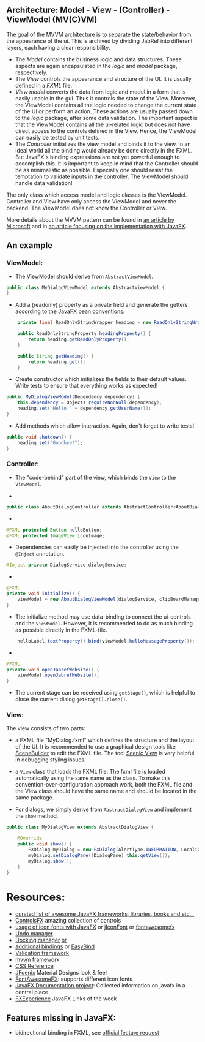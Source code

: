 ## Architecture: Model - View - (Controller) - ViewModel  (MV(C)VM)
The goal of the MVVM architecture is to separate the state/behavior from the appearance of the ui. 
This is archived by dividing JabRef into different layers, each having a clear responsibility.
- The _Model_ contains the business logic and data structures. These aspects are again encapsulated in the _logic_ and _model_ package, respectively.
- The _View_ controls the appearance and structure of the UI. It is usually defined in a _FXML_ file. 
- _View model_ converts the data from logic and model in a form that is easily usable in the gui. Thus it controls the state of the View. Moreover, the ViewModel contains all the logic needed to change the current state of the UI or perform an action. These actions are usually passed down to the _logic_ package, after some data validation. The important aspect is that the ViewModel contains all the ui-related logic but does *not* have direct access to the controls defined in the View. Hence, the ViewModel can easily be tested by unit tests.
- The _Controller_ initializes the view model and binds it to the view. In an ideal world all the binding would already be done directly in the FXML. But JavaFX's binding expressions are not yet powerful enough to accomplish this. It is important to keep in mind that the Controller should be as minimalistic as possible. Especially one should resist the temptation to validate inputs in the controller. The ViewModel should handle data validation!

The only class which access model and logic classes is the ViewModel. Controller and View have only access the ViewModel and never the backend. The ViewModel does not know the Controller or View.

More details about the MVVM pattern can be found in [an article by Microsoft](https://msdn.microsoft.com/en-us/magazine/dd419663.aspx) and in [an article focusing on the implementation with JavaFX](http://blog.buildpath.de/javafx-decouple-the-view-and-its-behavior-to-create-a-testable-ui/).

## An example
### ViewModel:
- The ViewModel should derive from `AbstractViewModel`.
````java
public class MyDialogViewModel extends AbstractViewModel {
}
````
- Add a (readonly) property as a private field and generate the getters according to the [JavaFX bean conventions](https://docs.oracle.com/javafx/2/binding/jfxpub-binding.htm):
````java
    private final ReadOnlyStringWrapper heading = new ReadOnlyStringWrapper();

    public ReadOnlyStringProperty headingProperty() {
        return heading.getReadOnlyProperty();
    }

    public String getHeading() {
        return heading.get();
    }
````
- Create constructor which initializes the fields to their default values. Write tests to ensure that everything works as expected!
````java
public MyDialogViewModel(Dependency dependency) {
    this.dependency = Objects.requireNonNull(dependency);
    heading.set("Hello " + dependency.getUserName());
}
````
- Add methods which allow interaction. Again, don't forget to write tests!
````java
public void shutdown() {
    heading.set("Goodbye!");
}
````
### Controller:
- The "code-behind" part of the view, which binds the `View` to the `ViewModel`.

- 
````java
public class AboutDialogController extends AbstractController<AboutDialogViewModel>
````
- 
````java
@FXML protected Button helloButton;
@FXML protected ImageView iconImage;
````
- Dependencies can easily be injected into the controller using the `@Inject` annotation.
````java
@Inject private DialogService dialogService;
````
- 
````java
@FXML
private void initialize() {
    viewModel = new AboutDialogViewModel(dialogService, clipBoardManager, buildInfo);
}
````
- The initialize method may use data-binding to connect the ui-controls and the `ViewModel`. However, it is recommended to do as much binding as possible directly in the FXML-file.
````java
    helloLabel.textProperty().bind(viewModel.helloMessageProperty());
````

- 
````java
@FXML
private void openJabrefWebsite() {
    viewModel.openJabrefWebsite();
}
````

- The current stage can be received using `getStage()`, which is helpful to close the current dialog `getStage().close()`.

### View:
The view consists of two parts:
- a FXML file "MyDialog.fxml" which defines the structure and the layout of the UI. It is recommended to use a graphical design tools like [SceneBuilder](http://gluonhq.com/labs/scene-builder/) to edit the FXML file. The tool [Scenic View](http://fxexperience.com/scenic-view/) is very helpful in debugging styling issues.
- a `View` class that loads the FXML file. The fxml file is loaded automatically using the same name as the class. To make this convention-over-configuration approach work, both the FXML file and the View class should have the same name and should be located in the same package.

- For dialogs, we simply derive from `AbstractDialogView` and implement the `show` method.
````java
public class MyDialogView extends AbstractDialogView {

    @Override
    public void show() {
        FXDialog myDialog = new FXDialog(AlertType.INFORMATION, Localization.lang("My first dialog"));
        myDialog.setDialogPane((DialogPane) this.getView());
        myDialog.show();
    }
}
````

# Resources:
- [curated list of awesome JavaFX frameworks, libraries, books and etc...](https://github.com/mhrimaz/AwesomeJavaFX)
- [ControlsFX](http://fxexperience.com/controlsfx/features/) amazing collection of controls
- [usage of icon fonts with JavaFX](http://aalmiray.github.io/ikonli/#_javafx) or [jIconFont](https://github.com/jIconFont/jiconfont-google_material_design_icons) or [fontawesomefx](https://bitbucket.org/Jerady/fontawesomefx/)
- [Undo manager](https://github.com/TomasMikula/UndoFX)
- [Docking manager](https://github.com/alexbodogit/AnchorFX) [or](https://github.com/RobertBColton/DockFX)
- [additional bindings](https://github.com/lestard/advanced-bindings) or [EasyBind](https://github.com/TomasMikula/EasyBind)
- [Validation framework](https://github.com/sialcasa/mvvmFX/wiki/Validation)
- [mvvm framework](https://github.com/sialcasa/mvvmFX/wiki)
- [CSS Reference](http://docs.oracle.com/javafx/2/api/javafx/scene/doc-files/cssref.html)
- [JFoenix](https://github.com/jfoenixadmin/JFoenix) Material Designs look & feel
- [FontAwesomeFX](https://bitbucket.org/Jerady/fontawesomefx/overview): supports different icon fonts
- [JavaFX Documentation project](https://fxdocs.github.io/docs/index.html): Collected information on javafx in a central place
- [FXExperience](http://fxexperience.com/) JavaFX Links of the week

## Features missing in JavaFX:
- bidirectional binding in FXML, see [official feature request](https://bugs.openjdk.java.net/browse/JDK-8090665)